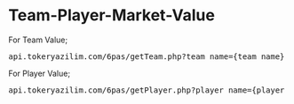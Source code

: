 # Team-Player-Market-Value
For Team Value;
<pre>api.tokeryazilim.com/6pas/getTeam.php?team_name={team_name}</pre>

For Player Value;
<pre>api.tokeryazilim.com/6pas/getPlayer.php?player_name={player_name}</pre>

